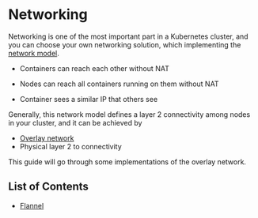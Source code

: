 # Networking

Networking is one of the most important part in a Kubernetes cluster, and you can choose your own networking solution, which implementing the [network model](https://kubernetes.io/docs/admin/networking/#kubernetes-model).

* Containers can reach each other without NAT

* Nodes can reach all containers running on them without NAT

* Container sees a similar IP that others see

Generally, this network model defines a layer 2 connectivity among nodes in your cluster, and it can be achieved by

* [Overlay network](/overlay-networking/overlay.md)
* Physical layer 2 to connectivity

This guide will go through some implementations of the overlay network.

## List of Contents

* [Flannel](/overlay-networking/flannel.md)



